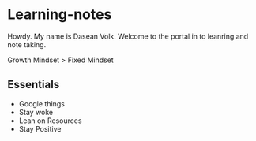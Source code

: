 # Learning-notes

Howdy. My name is Dasean Volk. Welcome to the portal in to leanring and note taking.

Growth Mindset > Fixed Mindset

## Essentials
* Google things
* Stay woke
* Lean on Resources
* Stay Positive


